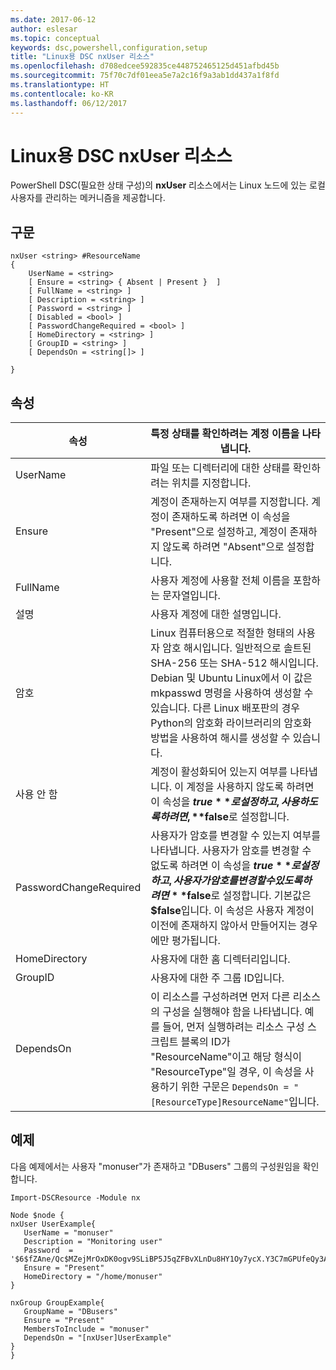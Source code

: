 ```yaml
---
ms.date: 2017-06-12
author: eslesar
ms.topic: conceptual
keywords: dsc,powershell,configuration,setup
title: "Linux용 DSC nxUser 리소스"
ms.openlocfilehash: d708edcee592835ce448752465125d451afbd45b
ms.sourcegitcommit: 75f70c7df01eea5e7a2c16f9a3ab1dd437a1f8fd
ms.translationtype: HT
ms.contentlocale: ko-KR
ms.lasthandoff: 06/12/2017
---
```

<a id="dsc-for-linux-nxuser-resource" class="xliff"></a>
# Linux용 DSC nxUser 리소스

PowerShell DSC(필요한 상태 구성)의 **nxUser** 리소스에서는 Linux 노드에 있는 로컬 사용자를 관리하는 메커니즘을 제공합니다.

<a id="syntax" class="xliff"></a>
## 구문

```
nxUser <string> #ResourceName
{
    UserName = <string>
    [ Ensure = <string> { Absent | Present }  ]
    [ FullName = <string> ]
    [ Description = <string> ]
    [ Password = <string> ]
    [ Disabled = <bool> ]
    [ PasswordChangeRequired = <bool> ]
    [ HomeDirectory = <string> ]
    [ GroupID = <string> ]
    [ DependsOn = <string[]> ]

}
```

<a id="properties" class="xliff"></a>
## 속성

|  속성 |  특정 상태를 확인하려는 계정 이름을 나타냅니다. | 
|---|---|
| UserName| 파일 또는 디렉터리에 대한 상태를 확인하려는 위치를 지정합니다.| 
| Ensure| 계정이 존재하는지 여부를 지정합니다. 계정이 존재하도록 하려면 이 속성을 "Present"으로 설정하고, 계정이 존재하지 않도록 하려면 "Absent"으로 설정합니다.| 
| FullName| 사용자 계정에 사용할 전체 이름을 포함하는 문자열입니다.| 
| 설명| 사용자 계정에 대한 설명입니다.| 
| 암호| Linux 컴퓨터용으로 적절한 형태의 사용자 암호 해시입니다. 일반적으로 솔트된 SHA-256 또는 SHA-512 해시입니다. Debian 및 Ubuntu Linux에서 이 값은 mkpasswd 명령을 사용하여 생성할 수 있습니다. 다른 Linux 배포판의 경우 Python의 암호화 라이브러리의 암호화 방법을 사용하여 해시를 생성할 수 있습니다.| 
| 사용 안 함| 계정이 활성화되어 있는지 여부를 나타냅니다. 이 계정을 사용하지 않도록 하려면 이 속성을 **$true**로 설정하고, 사용하도록 하려면, **$false**로 설정합니다.| 
| PasswordChangeRequired| 사용자가 암호를 변경할 수 있는지 여부를 나타냅니다. 사용자가 암호를 변경할 수 없도록 하려면 이 속성을 **$true**로 설정하고, 사용자가 암호를 변경할 수 있도록 하려면 **$false**로 설정합니다. 기본값은 **$false**입니다. 이 속성은 사용자 계정이 이전에 존재하지 않아서 만들어지는 경우에만 평가됩니다.| 
| HomeDirectory| 사용자에 대한 홈 디렉터리입니다.| 
| GroupID| 사용자에 대한 주 그룹 ID입니다.| 
| DependsOn | 이 리소스를 구성하려면 먼저 다른 리소스의 구성을 실행해야 함을 나타냅니다. 예를 들어, 먼저 실행하려는 리소스 구성 스크립트 블록의 ID가 "ResourceName"이고 해당 형식이 "ResourceType"일 경우, 이 속성을 사용하기 위한 구문은 `DependsOn = "[ResourceType]ResourceName"`입니다.| 

<a id="example" class="xliff"></a>
## 예제

다음 예제에서는 사용자 "monuser"가 존재하고 "DBusers" 그룹의 구성원임을 확인합니다.

```
Import-DSCResource -Module nx 

Node $node {
nxUser UserExample{
   UserName = "monuser"
   Description = "Monitoring user"
   Password  =    '$6$fZAne/Qc$MZejMrOxDK0ogv9SLiBP5J5qZFBvXLnDu8HY1Oy7ycX.Y3C7mGPUfeQy3A82ev3zIabhDQnj2ayeuGn02CqE/0'
   Ensure = "Present"
   HomeDirectory = "/home/monuser"
}
 
nxGroup GroupExample{
   GroupName = "DBusers"
   Ensure = "Present"
   MembersToInclude = "monuser"
   DependsOn = "[nxUser]UserExample"            
}
}
```

